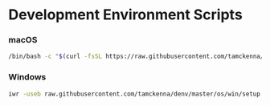 # Development Environment Scripts

### macOS

```bash
/bin/bash -c "$(curl -fsSL https://raw.githubusercontent.com/tamckenna/denv/master/os/mac/setup.sh)"
```

### Windows

```bash
iwr -useb raw.githubusercontent.com/tamckenna/denv/master/os/win/setup.ps1 | iex
```

